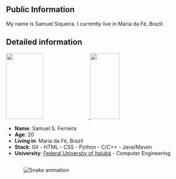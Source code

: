 ## Public Information 

My name is Samuel Siqueira. I currently live in Maria da Fé, Brazil.

## Detailed information
<div>
    <a href="https://github.com/Samuelsiq">
    <img height="180em" width="45%" src="https://github-readme-stats.vercel.app/api?username=samuelsiq&show_icons=true&theme=dracula&include_all_commits=true&count_private=true"/>
    <img height="180em" width="40%" src="https://github-readme-stats.vercel.app/api/top-langs/?username=samuelsiq&layout=compact&langs_count=7&theme=dracula"/>
    </a>
</div>

<ul>
    <li><strong>Name</strong>: Samuel S. Ferreira</li>
    <li><strong>Age</strong>: 20</li>
    <li><strong>Living in</strong>: Maria da Fé, Brazil</li>
    <li><strong>Stack</strong>: Git - HTML - CSS - Python - C/C++ - Java/Maven</li>
    <li><strong>University</strong>: <a href="https://unifei.edu.br">Federal University of Itajubá</a> - Computer Engineering
    </li>
<ul> 

##
![Snake animation](https://github.com/Samuelsiq/Samuelsiq/blob/output/github-contribution-grid-snake.svg)
